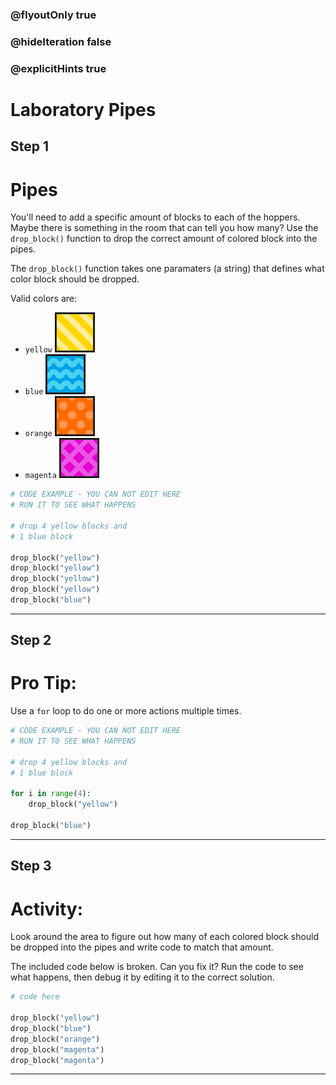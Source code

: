 ### @flyoutOnly true
### @hideIteration false
### @explicitHints true

# Laboratory Pipes

## Step 1
# Pipes

You'll need to add a specific amount of blocks to each of the hoppers. Maybe there is something in the room that can tell you how many? Use the `drop_block()` function to drop the correct amount of colored block into the pipes.

The `drop_block()` function takes one paramaters (a string) that defines what color block should be dropped.

Valid colors are:
- `yellow` ![Yellow Arrow](https://raw.githubusercontent.com/ReWrite-Media/makecode/master/python/HOC2022/img/yellow_arrow.png "Yellow Arrow")
- `blue` ![Blue Arrow](https://raw.githubusercontent.com/ReWrite-Media/makecode/master/python/HOC2022/img/blue_arrow.png "Blue Arrow")
- `orange` ![Orange Arrow](https://raw.githubusercontent.com/ReWrite-Media/makecode/master/python/HOC2022/img/orange_arrow.png "Orange Arrow")
- `magenta` ![Magenta Arrow](https://raw.githubusercontent.com/ReWrite-Media/makecode/master/python/HOC2022/img/magenta_arrow.png "Magenta Arrow")

```python
# CODE EXAMPLE - YOU CAN NOT EDIT HERE
# RUN IT TO SEE WHAT HAPPENS

# drop 4 yellow blocks and
# 1 blue block

drop_block("yellow")
drop_block("yellow")
drop_block("yellow")
drop_block("yellow")
drop_block("blue")
```

---

## Step 2
# Pro Tip:

Use a `for` loop to do one or more actions multiple times.

```python
# CODE EXAMPLE - YOU CAN NOT EDIT HERE
# RUN IT TO SEE WHAT HAPPENS

# drop 4 yellow blocks and
# 1 blue block

for i in range(4):
    drop_block("yellow")

drop_block("blue")
```

---

## Step 3
# Activity:

Look around the area to figure out how many of each colored block should be dropped into the pipes and write code to match that amount.

The included code below is broken. Can you fix it? Run the code to see what happens, then debug it by editing it to the correct solution.

```python
# code here

drop_block("yellow")
drop_block("blue")
drop_block("orange")
drop_block("magenta")
drop_block("magenta")
```

---

